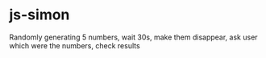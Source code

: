 # js-simon
Randomly generating 5 numbers, wait 30s, make them disappear, ask user which were the numbers, check results
